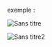 exemple :

![Sans titre](https://github.com/fk-crafter/three-js-intro/assets/127132293/42c7f322-1f1c-4b09-aeec-06f120f9bc3e)

![Sans titre2](https://github.com/fk-crafter/three-js-intro/assets/127132293/70283714-2a08-4730-a756-fd50520355bf)
